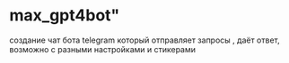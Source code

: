 # max_gpt4bot"
создание чат бота telegram который отправляет запросы , даёт ответ, возможно с разными настройками и стикерами

